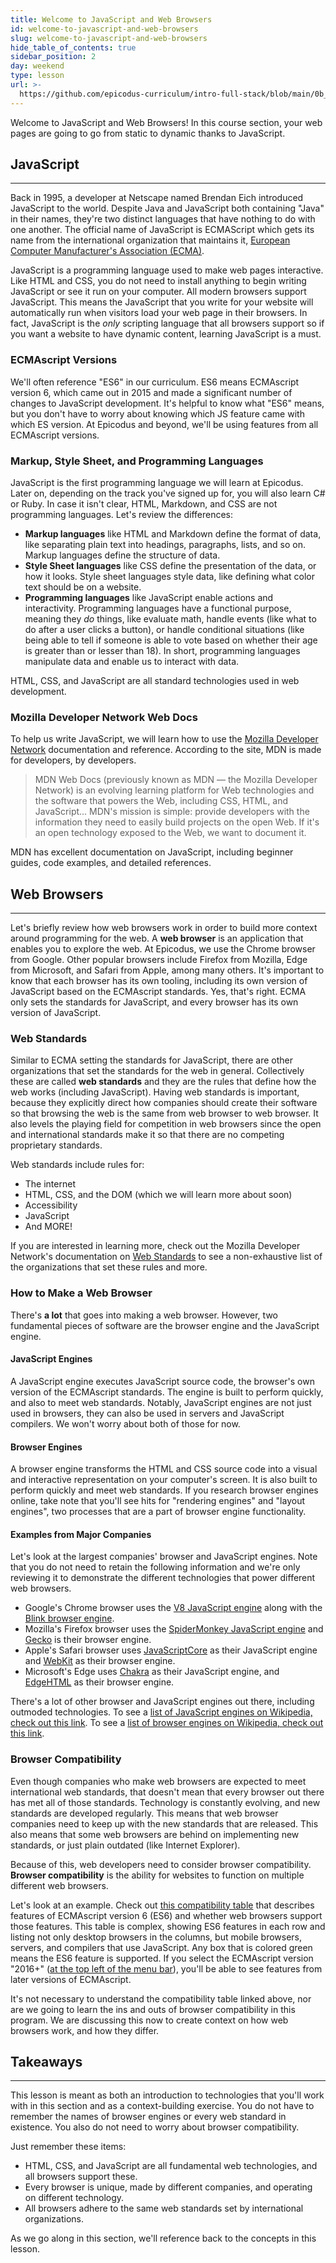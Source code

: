 ```yaml
---
title: Welcome to JavaScript and Web Browsers
id: welcome-to-javascript-and-web-browsers
slug: welcome-to-javascript-and-web-browsers
hide_table_of_contents: true
sidebar_position: 2
day: weekend
type: lesson
url: >-
  https://github.com/epicodus-curriculum/intro-full-stack/blob/main/0b_welcome_to_javascript_and_web_browsers.md
---
```


Welcome to JavaScript and Web Browsers! In this course section, your web pages are going to go from static to dynamic thanks to JavaScript.

## JavaScript
---

Back in 1995, a developer at Netscape named Brendan Eich introduced JavaScript to the world.  Despite Java and JavaScript both containing "Java" in their names, they're two distinct languages that have nothing to do with one another. The official name of JavaScript is ECMAScript which gets its name from the international organization that maintains it, [European Computer Manufacturer's Association (ECMA)](http://www.ecma-international.org/).

JavaScript is a programming language used to make web pages interactive. Like HTML and CSS, you do not need to install anything to begin writing JavaScript or see it run on your computer. All modern browsers support JavaScript. This means the JavaScript that you write for your website will automatically run when visitors load your web page in their browsers. In fact, JavaScript is the _only_ scripting language that all browsers support so if you want a website to have dynamic content, learning JavaScript is a must.

### ECMAscript Versions

We'll often reference "ES6" in our curriculum. ES6 means ECMAscript version 6, which came out in 2015 and made a significant number of changes to JavaScript development. It's helpful to know what "ES6" means, but you don't have to worry about knowing which JS feature came with which ES version. At Epicodus and beyond, we'll be using features from all ECMAscript versions. 

### Markup, Style Sheet, and Programming Languages

JavaScript is the first programming language we will learn at Epicodus. Later on, depending on the track you've signed up for, you will also learn C# or Ruby. In case it isn't clear, HTML, Markdown, and CSS are not programming languages. Let's review the differences:

* **Markup languages** like HTML and Markdown define the format of data, like separating plain text into headings, paragraphs, lists, and so on. Markup languages define the structure of data.
* **Style Sheet languages** like CSS define the presentation of the data, or how it looks. Style sheet languages style data, like defining what color text should be on a website.
* **Programming languages** like JavaScript enable actions and interactivity. Programming languages have a functional purpose, meaning they _do_ things, like evaluate math, handle events (like what to do after a user clicks a button), or handle conditional situations (like being able to tell if someone is able to vote based on whether their age is greater than or lesser than 18). In short, programming languages manipulate data and enable us to interact with data.

HTML, CSS, and JavaScript are all standard technologies used in web development.

### Mozilla Developer Network Web Docs

To help us write JavaScript, we will learn how to use the [Mozilla Developer Network](https://developer.mozilla.org/en-US/) documentation and reference. According to the site, MDN is made for developers, by developers.

> MDN Web Docs (previously known as MDN — the Mozilla Developer Network) is an evolving learning platform for Web technologies and the software that powers the Web, including CSS, HTML, and JavaScript... MDN's mission is simple: provide developers with the information they need to easily build projects on the open Web. If it's an open technology exposed to the Web, we want to document it.

MDN has excellent documentation on JavaScript, including beginner guides, code examples, and detailed references. 

## Web Browsers
---

Let's briefly review how web browsers work in order to build more context around programming for the web. A **web browser** is an application that enables you to explore the web. At Epicodus, we use the Chrome browser from Google. Other popular browsers include Firefox from Mozilla, Edge from Microsoft, and Safari from Apple, among many others. It's important to know that each browser has its own tooling, including its own version of JavaScript based on the ECMAscript standards. Yes, that's right. ECMA only sets the standards for JavaScript, and every browser has its own version of JavaScript.

### Web Standards 

Similar to ECMA setting the standards for JavaScript, there are other organizations that set the standards for the web in general. Collectively these are called **web standards** and they are the rules that define how the web works (including JavaScript). Having web standards is important, because they explicitly direct how companies should create their software so that browsing the web is the same from web browser to web browser. It also levels the playing field for competition in web browsers since the open and international standards make it so that there are no competing proprietary standards. 

Web standards include rules for:

* The internet
* HTML, CSS, and the DOM (which we will learn more about soon)
* Accessibility
* JavaScript
* And MORE!

If you are interested in learning more, check out the Mozilla Developer Network's documentation on [Web Standards](https://developer.mozilla.org/en-US/docs/Glossary/Web_standards) to see a non-exhaustive list of the organizations that set these rules and more.

### How to Make a Web Browser

There's **a lot** that goes into making a web browser. However, two fundamental pieces of software are the browser engine and the JavaScript engine. 

#### JavaScript Engines

A JavaScript engine executes JavaScript source code, the browser's own version of the ECMAscript standards. The engine is built to perform quickly, and also to meet web standards. Notably, JavaScript engines are not just used in browsers, they can also be used in servers and JavaScript compilers. We won't worry about both of those for now.

#### Browser Engines

A browser engine transforms the HTML and CSS source code into a visual and interactive representation on your computer's screen. It is also built to perform quickly and meet web standards. If you research browser engines online, take note that you'll see hits for "rendering engines" and "layout engines", two processes that are a part of browser engine functionality.

#### Examples from Major Companies

Let's look at the largest companies' browser and JavaScript engines. Note that you do not need to retain the following information and we're only reviewing it to demonstrate the different technologies that power different web browsers.

* Google's Chrome browser uses the [V8 JavaScript engine](https://v8.dev/) along with the [Blink browser engine](https://en.wikipedia.org/wiki/Blink_(browser_engine)). 
* Mozilla's Firefox browser uses the [SpiderMonkey JavaScript engine](https://spidermonkey.dev/) and [Gecko](https://en.wikipedia.org/wiki/Gecko_(software)) is their browser engine.
* Apple's Safari browser uses [JavaScriptCore](https://trac.webkit.org/wiki/JavaScriptCore#:~:text=JavaScriptCore%20is%20the%20built%2Din,SquirrelFish%20and%20%E2%80%8BSquirrelFish%20Extreme.) as their JavaScript engine and [WebKit](https://webkit.org/) as their browser engine.
* Microsoft's Edge uses [Chakra](https://en.wikipedia.org/wiki/Chakra_(JavaScript_engine)) as their JavaScript engine, and [EdgeHTML](https://en.wikipedia.org/wiki/EdgeHTML) as their browser engine.

There's a lot of other browser and JavaScript engines out there, including outmoded technologies. To see a [list of JavaScript engines on Wikipedia, check out this link](https://en.wikipedia.org/wiki/List_of_ECMAScript_engines). To see a [list of browser engines on Wikipedia, check out this link](https://en.wikipedia.org/wiki/Comparison_of_browser_engines).

### Browser Compatibility

Even though companies who make web browsers are expected to meet international web standards, that doesn't mean that every browser out there has met all of those standards. Technology is constantly evolving, and new standards are developed regularly. This means that web browser companies need to keep up with the new standards that are released. This also means that some web browsers are behind on implementing new standards, or just plain outdated (like Internet Explorer). 

Because of this, web developers need to consider browser compatibility. **Browser compatibility** is the ability for websites to function on multiple different web browsers.  

Let's look at an example. Check out [this compatibility table](https://kangax.github.io/compat-table/es6/) that describes features of ECMAscript version 6 (ES6) and whether web browsers support those features. This table is complex, showing ES6 features in each row and listing not only desktop browsers in the columns, but mobile browsers, servers, and compilers that use JavaScript. Any box that is colored green means the ES6 feature is supported. If you select the ECMAscript version "2016+" ([at the top left of the menu bar](https://kangax.github.io/compat-table/es2016plus/)), you'll be able to see features from later versions of ECMAscript.

It's not necessary to understand the compatibility table linked above, nor are we going to learn the ins and outs of browser compatibility in this program. We are discussing this now to create context on how web browsers work, and how they differ. 

## Takeaways
---

This lesson is meant as both an introduction to technologies that you'll work with in this section and as a context-building exercise. You do not have to remember the names of browser engines or every web standard in existence. You also do not need to worry about browser compatibility.

Just remember these items:

* HTML, CSS, and JavaScript are all fundamental web technologies, and all browsers support these.
* Every browser is unique, made by different companies, and operating on different technology.
* All browsers adhere to the same web standards set by international organizations.

As we go along in this section, we'll reference back to the concepts in this lesson.
